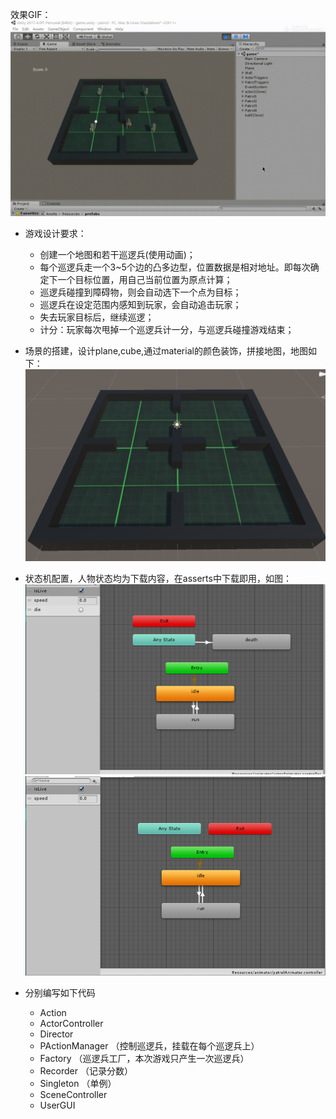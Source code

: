 效果GIF：
![image](https://github.com/qw1998/3D/blob/master/hw6/PNG/20180707_174149.gif)

- 游戏设计要求：
  - 创建一个地图和若干巡逻兵(使用动画)；
  - 每个巡逻兵走一个3~5个边的凸多边型，位置数据是相对地址。即每次确定下一个目标位置，用自己当前位置为原点计算；
  - 巡逻兵碰撞到障碍物，则会自动选下一个点为目标；
  - 巡逻兵在设定范围内感知到玩家，会自动追击玩家；
  - 失去玩家目标后，继续巡逻；
  - 计分：玩家每次甩掉一个巡逻兵计一分，与巡逻兵碰撞游戏结束；

- 场景的搭建，设计plane,cube,通过material的颜色装饰，拼接地图，地图如下：
![](https://github.com/qw1998/3D/blob/master/hw6/PNG/1.png)

- 状态机配置，人物状态均为下载内容，在asserts中下载即用，如图：
![](https://github.com/qw1998/3D/blob/master/hw6/PNG/2.png)
![](https://github.com/qw1998/3D/blob/master/hw6/PNG/3.png)

- 分别编写如下代码
  - Action
  - ActorController
  - Director
  - PActionManager （控制巡逻兵，挂载在每个巡逻兵上）
  - Factory （巡逻兵工厂，本次游戏只产生一次巡逻兵）
  - Recorder （记录分数）
  - Singleton （单例）
  - SceneController
  - UserGUI
